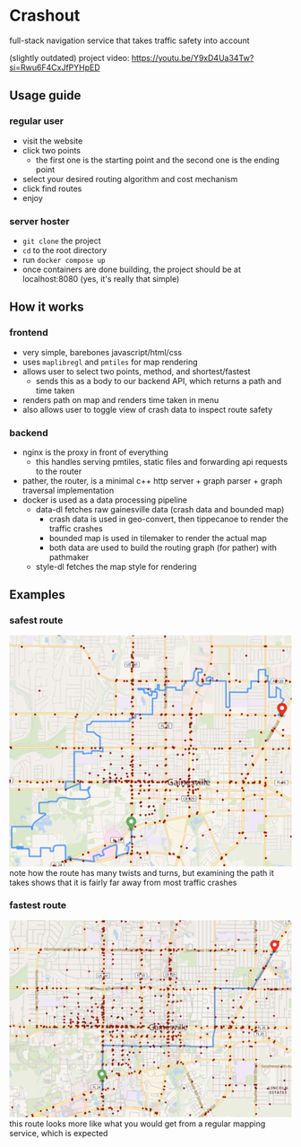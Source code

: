 # Crashout
full-stack navigation service that takes traffic safety into account

(slightly outdated) project video: https://youtu.be/Y9xD4Ua34Tw?si=Rwu6F4CxJfPYHpED

## Usage guide
### regular user
- visit the website
- click two points
  - the first one is the starting point and the second one is the ending point
- select your desired routing algorithm and cost mechanism
- click find routes
- enjoy
### server hoster
- `git clone` the project
- `cd` to the root directory
- run `docker compose up`
- once containers are done building, the project should be at localhost:8080 (yes, it's really that simple)

## How it works
### frontend
- very simple, barebones javascript/html/css
- uses `maplibregl` and `pmtiles` for map rendering
- allows user to select two points, method, and shortest/fastest
  - sends this as a body to our backend API, which returns a path and time taken
- renders path on map and renders time taken in menu
- also allows user to toggle view of crash data to inspect route safety

### backend
- nginx is the proxy in front of everything
  - this handles serving pmtiles, static files and forwarding api requests to the router
- pather, the router, is a minimal c++ http server + graph parser + graph traversal implementation
- docker is used as a data processing pipeline
  - data-dl fetches raw gainesville data (crash data and bounded map)
    - crash data is used in geo-convert, then tippecanoe to render the traffic crashes
    - bounded map is used in tilemaker to render the actual map
    - both data are used to build the routing graph (for pather) with pathmaker
  - style-dl fetches the map style for rendering

## Examples
### safest route
![the route that crosses the least crashes](examples/safest_path.png)
note how the route has many twists and turns, but examining the path it takes shows that it is fairly far away from most traffic crashes
### fastest route
![a typical-looking route](examples/fastest_path.png)
this route looks more like what you would get from a regular mapping service, which is expected
